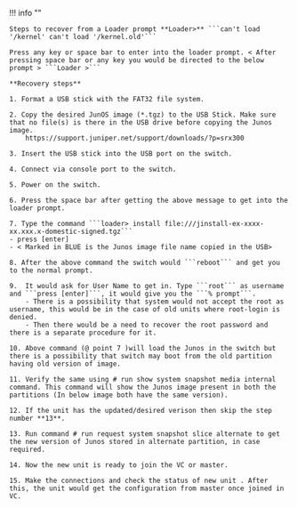 !!! info ""

    Steps to recover from a Loader prompt **Loader>** ```can't load '/kernel' can't load '/kernel.old'```

    Press any key or space bar to enter into the loader prompt. < After pressing space bar or any key you would be directed to the below prompt > ```Loader >```

    **Recovery steps**

    1. Format a USB stick with the FAT32 file system.

    2. Copy the desired JunOS image (*.tgz) to the USB Stick. Make sure that no file(s) is there in the USB drive before copying the Junos image.
        https://support.juniper.net/support/downloads/?p=srx300
        
    3. Insert the USB stick into the USB port on the switch.

    4. Connect via console port to the switch.

    5. Power on the switch.

    6. Press the space bar after getting the above message to get into the loader prompt.

    7. Type the command ```loader> install file:///jinstall-ex-xxxx-xx.xxx.x-domestic-signed.tgz``` 
    - press [enter]
    - < Marked in BLUE is the Junos image file name copied in the USB>

    8. After the above command the switch would ```reboot``` and get you to the normal prompt.

    9.  It would ask for User Name to get in. Type ```root``` as username and ```press [enter]```, it would give you the ```% prompt```.
        - There is a possibility that system would not accept the root as username, this would be in the case of old units where root-login is denied.
        - Then there would be a need to recover the root password and there is a separate procedure for it.

    10. Above command (@ point 7 )will load the Junos in the switch but there is a possibility that switch may boot from the old partition having old version of image.

    11. Verify the same using # run show system snapshot media internal command. This command will show the Junos image present in both the partitions (In below image both have the same version).

    12. If the unit has the updated/desired verison then skip the step number **13**.

    13. Run command # run request system snapshot slice alternate to get the new version of Junos stored in alternate partition, in case required.

    14. Now the new unit is ready to join the VC or master.

    15. Make the connections and check the status of new unit . After this, the unit would get the configuration from master once joined in VC.
